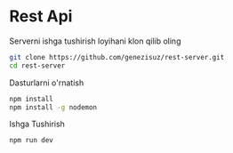 # Rest Api
Serverni ishga tushirish
loyihani klon qilib oling
```bash
git clone https://github.com/genezisuz/rest-server.git
cd rest-server
```
Dasturlarni o'rnatish
```bash
npm install
npm install -g nodemon
```
Ishga Tushirish
```bash
npm run dev
```
